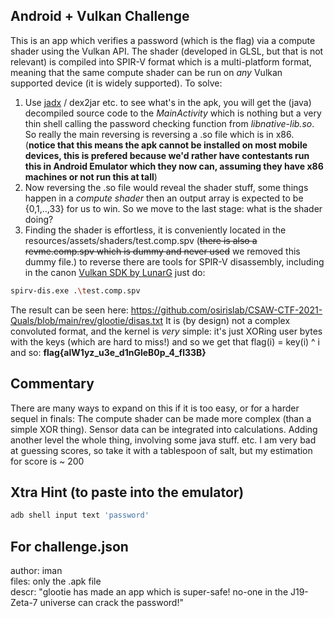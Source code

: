 ## Android + Vulkan Challenge
This is an app which verifies a password (which is the flag) via a compute shader using the Vulkan API. The shader (developed in GLSL, but that is not relevant) is compiled into SPIR-V format which is a multi-platform format, meaning that the same compute shader can be run on _any_ Vulkan supported device (it is widely supported). To solve:
1. Use [jadx](https://github.com/skylot/jadx) / dex2jar etc. to see what's in the apk, you will get the (java) decompiled source code to the _MainActivity_ which is nothing but a very thin shell calling the password checking function from _libnative-lib.so_. So really the main reversing is reversing a .so file which is in x86. (**notice that this means the apk cannot be installed on most mobile devices, this is prefered because we'd rather have contestants run this in Android Emulator which they now can, assuming they have x86 machines or not run this at tall**) 
2. Now reversing the .so file would reveal the shader stuff, some things happen in a _compute shader_ then an output array is expected to be {0,1,..,33} for us to win. So we move to the last stage: what is the shader doing?
3. Finding the shader is effortless, it is conveniently located in the resources/assets/shaders/test.comp.spv (~~there is also a revme.comp.spv which is dummy and never used~~ we removed this dummy file.) to reverse there are tools for SPIR-V disassembly, including in the canon [Vulkan SDK by LunarG](https://www.lunarg.com/vulkan-sdk/) just do:
</a>

```bash
spirv-dis.exe .\test.comp.spv
```
The result can be seen here: https://github.com/osirislab/CSAW-CTF-2021-Quals/blob/main/rev/glootie/disas.txt
It is (by design) not a complex convoluted format, and the kernel is _very_ simple: it's just XORing user bytes with the keys (which are hard to miss!) and so we get that flag(i) = key(i) ^ i and so: **flag{alW1yz_u3e_d1nGleB0p_4_fl33B}**
## Commentary
There are many ways to expand on this if it is too easy, or for a harder sequel in finals: The compute shader can be made more complex (than a simple XOR thing). Sensor data can be integrated into calculations. Adding another level the whole thing, involving some java stuff. etc. 
I am very bad at guessing scores, so take it with a tablespoon of salt, but my estimation for score is ~ 200
## Xtra Hint (to paste into the emulator)
```bash
adb shell input text 'password'
```

## For challenge.json
author: iman </br>
files: only the .apk file </br>
descr: "glootie has made an app which is super-safe! no-one in the J19-Zeta-7 universe can crack the password!" </br>
